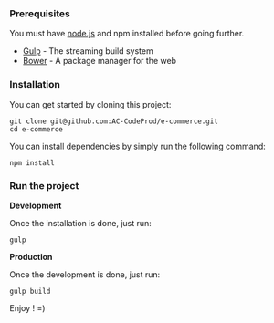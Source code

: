 ### Prerequisites
You must have [node.js](http://nodejs.org/) and npm installed before going further.

* [Gulp](http://gulpjs.com/) - The streaming build system
* [Bower](http://bower.io/) - A package manager for the web

### Installation
You can get started by cloning this project:

```
git clone git@github.com:AC-CodeProd/e-commerce.git
cd e-commerce
```

You can install dependencies by simply run the following command:

```
npm install
```

### Run the project 

**Development**

Once the installation is done, just run:

```
gulp
```

**Production**

Once the development is done, just run:

```
gulp build
```

Enjoy ! =)